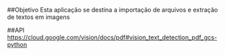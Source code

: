##Objetivo
Esta aplicação se destina a importação de arquivos e extração de textos em imagens

##API
    https://cloud.google.com/vision/docs/pdf#vision_text_detection_pdf_gcs-python
